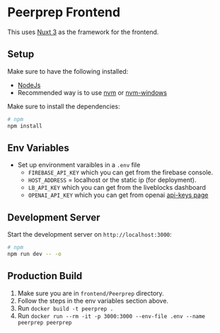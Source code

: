 # Peerprep Frontend

This uses [Nuxt 3](https://nuxt.com/) as the framework for the frontend.  

## Setup
Make sure to have the following installed:
- [NodeJs](https://nodejs.org/en)
- Recommended way is to use [nvm](https://github.com/nvm-sh/nvm) or [nvm-windows](https://github.com/coreybutler/nvm-windows)


Make sure to install the dependencies:
```bash
# npm
npm install
```

## Env Variables

- Set up environment varaibles in a `.env` file
  - `FIREBASE_API_KEY` which you can get from the firebase console.
  - `HOST_ADDRESS` = localhost or the static ip (for deployment).
  - `LB_API_KEY` which you can get from the liveblocks dashboard
  - `OPENAI_API_KEY` which you can get from openai [api-keys page](https://platform.openai.com/api-keys)

## Development Server

Start the development server on `http://localhost:3000`:

```bash
# npm
npm run dev -- -o
```

## Production Build

1. Make sure you are in `frontend/Peerprep` directory.
2. Follow the steps in the env variables section above.
3. Run `docker build -t peerprep .`
4. Run `docker run --rm -it -p 3000:3000 --env-file .env --name peerprep peerprep`
